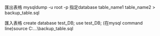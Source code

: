 匯出表格
mysqldump -u root -p 指定database table_name1 table_name2 > backup_table.sql

匯入表格
create database test_DB;
use test_DB;
(在mysql command line)source C:\...\backup_table.sql
